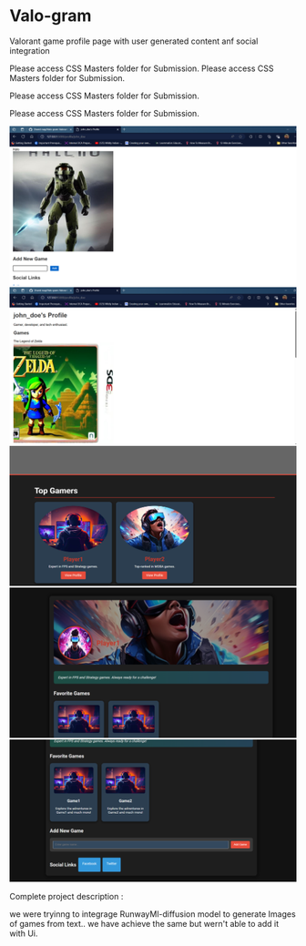 # Valo-gram
Valorant game profile page with user generated content anf social integration

Please access CSS Masters folder for Submission.
Please access CSS Masters folder for Submission.

Please access CSS Masters folder for Submission.

Please access CSS Masters folder for Submission.

<img src = "img1.png" />


<img src = "img2.png" />

<img src = "img3.png" />
<img src = "img4.png" />
<img src = "img5.png" />


Complete project description :

we were tryinng to integrage RunwayMl-diffusion model to generate Images of games from text..
we have achieve the same but wern't able to add it with Ui.
